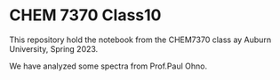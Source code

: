 # CHEM 7370 Class10
This repository hold the notebook from the CHEM7370 class ay Auburn University, Spring 2023.

We have analyzed some spectra from Prof.Paul Ohno. 
